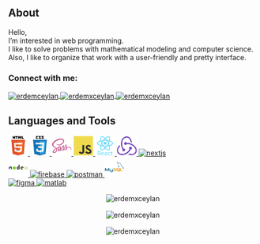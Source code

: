 ## About
<p>
   Hello,<br>
   I’m interested in web programming.<br>
   I like to solve problems with mathematical modeling and computer science.<br>
   Also, I like to organize that work with a user-friendly and pretty interface.
</p>

<h3 align="left">Connect with me:</h3>
<p align="left">
   <a href="https://linkedin.com/in/erdemceylan" target="blank">
      <img
         align="center"
         src="https://raw.githubusercontent.com/rahuldkjain/github-profile-readme-generator/master/src/images/icons/Social/linked-in-alt.svg"
         alt="erdemceylan"
         height="30"
         width="40"
      />
   </a>
   <a href="https://instagram.com/erdemxceylan" target="blank">
      <img
         align="center"
         src="https://raw.githubusercontent.com/rahuldkjain/github-profile-readme-generator/master/src/images/icons/Social/instagram.svg"
         alt="erdemxceylan"
         height="30"
         width="40"
      />
   </a>
   <a href="https://www.hackerrank.com/erdemxceylan" target="blank">
      <img
         align="center"
         src="https://raw.githubusercontent.com/rahuldkjain/github-profile-readme-generator/master/src/images/icons/Social/hackerrank.svg"
         alt="erdemxceylan"
         height="30"
         width="40"
      />
   </a>
</p>

## Languages and Tools
<p align="left">
   <a href="https://www.w3.org/html/" target="_blank" rel="noreferrer">
      <img src="https://raw.githubusercontent.com/devicons/devicon/master/icons/html5/html5-original-wordmark.svg" alt="html5" width="40" height="40" />
   </a>
   <a href="https://www.w3schools.com/css/" target="_blank" rel="noreferrer">
      <img src="https://raw.githubusercontent.com/devicons/devicon/master/icons/css3/css3-original-wordmark.svg" alt="css3" width="40" height="40" />
   </a>
   <a href="https://sass-lang.com" target="_blank" rel="noreferrer">
      <img src="https://raw.githubusercontent.com/devicons/devicon/master/icons/sass/sass-original.svg" alt="sass" width="40" height="40" />
   </a>
   <a href="https://developer.mozilla.org/en-US/docs/Web/JavaScript" target="_blank" rel="noreferrer">
      <img src="https://raw.githubusercontent.com/devicons/devicon/master/icons/javascript/javascript-original.svg" alt="javascript" width="40" height="40" />
   </a>
   <a href="https://reactjs.org/" target="_blank" rel="noreferrer">
      <img src="https://raw.githubusercontent.com/devicons/devicon/master/icons/react/react-original-wordmark.svg" alt="react" width="40" height="40" />
   </a>
   <a href="https://redux.js.org" target="_blank" rel="noreferrer">
      <img src="https://raw.githubusercontent.com/devicons/devicon/master/icons/redux/redux-original.svg" alt="redux" width="40" height="40" />
   </a>
   <a href="https://nextjs.org/" target="_blank" rel="noreferrer">
      <img src="https://cdn.worldvectorlogo.com/logos/nextjs-2.svg" alt="nextjs" width="40" height="40" />
   </a>
   <br>
   <a href="https://nodejs.org" target="_blank" rel="noreferrer">
      <img src="https://raw.githubusercontent.com/devicons/devicon/master/icons/nodejs/nodejs-original-wordmark.svg" alt="nodejs" width="40" height="40" />
   </a>
   <a href="https://firebase.google.com/" target="_blank" rel="noreferrer">
      <img src="https://www.vectorlogo.zone/logos/firebase/firebase-icon.svg" alt="firebase" width="40" height="40" />
   </a>
   <a href="https://postman.com" target="_blank" rel="noreferrer">
      <img src="https://www.vectorlogo.zone/logos/getpostman/getpostman-icon.svg" alt="postman" width="40" height="40" />
   </a>
   <a href="https://www.mysql.com/" target="_blank" rel="noreferrer">
      <img src="https://raw.githubusercontent.com/devicons/devicon/master/icons/mysql/mysql-original-wordmark.svg" alt="mysql" width="40" height="40" />
   </a>
   <br>
   <a href="https://www.figma.com/" target="_blank" rel="noreferrer">
      <img src="https://www.vectorlogo.zone/logos/figma/figma-icon.svg" alt="figma" width="40" height="40" />
   </a>
   <a href="https://www.mathworks.com/" target="_blank" rel="noreferrer">
      <img src="https://upload.wikimedia.org/wikipedia/commons/2/21/Matlab_Logo.png" alt="matlab" width="40" height="40" />
   </a>
</p>

<p align="center">
   <img
      align="center"
      src="https://github-readme-stats.vercel.app/api/top-langs?username=erdemxceylan&show_icons=true&locale=en&layout=compact&theme=react"
      alt="erdemxceylan"
   />
</p>
<p align="center">
   <img
      align="center"
      src="https://github-readme-stats.vercel.app/api?username=erdemxceylan&custom_title=Statistics&show_icons=true&locale=en&theme=react"
      alt="erdemxceylan"
   />
</p>
<p align="center">
   <img
      align="center"
      src="https://github-readme-streak-stats.herokuapp.com/?user=erdemxceylan&theme=react"
      alt="erdemxceylan"
   />
</p>
